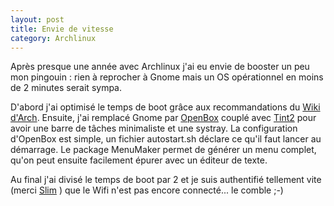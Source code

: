 ```yaml
---
layout: post
title: Envie de vitesse
category: Archlinux
---
```


Après presque une année avec Archlinux j'ai eu envie de booster un peu mon
pingouin : rien à reprocher à Gnome mais un OS opérationnel en moins de 2
minutes serait sympa.<!-- more -->

D'abord j'ai optimisé le temps de boot grâce aux recommandations du [Wiki
d'Arch](http://wiki.archlinux.org/index.php/Improve_Boot_Performance). Ensuite,
j'ai remplacé Gnome par [OpenBox](http://openbox.org/) couplé avec
[Tint2](http://code.google.com/p/tint2/) pour avoir une barre de tâches
minimaliste et une systray. La configuration d'OpenBox est simple, un fichier
autostart.sh déclare ce qu'il faut lancer au démarrage. Le package MenuMaker
permet de générer un menu complet, qu'on peut ensuite facilement épurer avec
un éditeur de texte.

Au final j'ai divisé le temps de boot par 2 et je suis authentifié tellement
vite (merci [Slim](http://slim.berlios.de/) ) que le Wifi n'est pas encore
connecté... le comble ;-)
